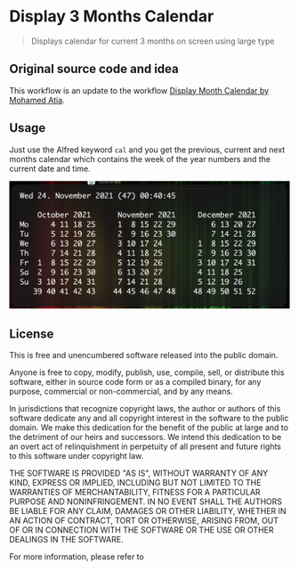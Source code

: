 # Display 3 Months Calendar

> Displays calendar for current 3 months on screen using large type

## Original source code and idea

This workflow is an update to the workflow [Display Month Calendar by Mohamed Atia](https://www.packal.org/workflow/display-month-calendar).

## Usage

Just use the Alfred keyword `cal` and you get the previous, current and next months calendar which contains the week of the year numbers and the current date and time.

![Display 3 Months Calendar](https://raw.githubusercontent.com/IOIO72/alfred-display3months/main/Display%203%20Months%20Calendar.png)

## License

This is free and unencumbered software released into the public domain.

Anyone is free to copy, modify, publish, use, compile, sell, or distribute this software, either in source code form or as a compiled binary, for any purpose, commercial or non-commercial, and by any means.

In jurisdictions that recognize copyright laws, the author or authors of this software dedicate any and all copyright interest in the software to the public domain. We make this dedication for the benefit of the public at large and to the detriment of our heirs and successors. We intend this dedication to be an overt act of relinquishment in perpetuity of all present and future rights to this software under copyright law.

THE SOFTWARE IS PROVIDED "AS IS", WITHOUT WARRANTY OF ANY KIND, EXPRESS OR IMPLIED, INCLUDING BUT NOT LIMITED TO THE WARRANTIES OF MERCHANTABILITY, FITNESS FOR A PARTICULAR PURPOSE AND NONINFRINGEMENT. IN NO EVENT SHALL THE AUTHORS BE LIABLE FOR ANY CLAIM, DAMAGES OR OTHER LIABILITY, WHETHER IN AN ACTION OF CONTRACT, TORT OR OTHERWISE, ARISING FROM, OUT OF OR IN CONNECTION WITH THE SOFTWARE OR THE USE OR OTHER DEALINGS IN THE SOFTWARE.

For more information, please refer to
